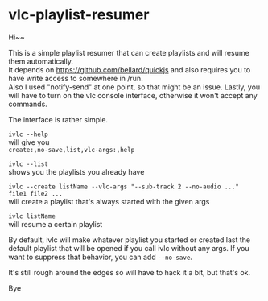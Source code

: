 # vlc-playlist-resumer
Hi~~

This is a simple playlist resumer that can create playlists and will resume them automatically.  
It depends on https://github.com/bellard/quickjs and also requires you to have write access to somewhere in /run.  
Also I used "notify-send" at one point, so that might be an issue.
Lastly, you will have to turn on the vlc console interface, otherwise it won't accept any commands.

The interface is rather simple.

`ivlc --help`  
will give you  
`create:,no-save,list,vlc-args:,help`  

`ivlc --list`  
shows you the playlists you already have  

`ivlc --create listName --vlc-args "--sub-track 2 --no-audio ..."  file1 file2 ...`  
will create a playlist that's always started with the given args  

`ivlc listName`  
will resume a certain playlist  

By default, ivlc will make whatever playlist you started or created last the default playlist that will be opened if you call ivlc without any args.
If you want to suppress that behavior, you can add `--no-save`.

It's still rough around the edges so will have to hack it a bit, but that's ok.

Bye
